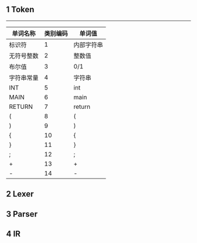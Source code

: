 ## 1 Token
***
单词名称|类别编码|单词值
-------|-------|------
标识符|1|内部字符串
无符号整数|2|整数值
布尔值|3|0/1
字符串常量|4|字符串
INT|5|int
MAIN|6|main
RETURN|7|return
(|8|(
)|9|)
{|10|{
}|11|}
;|12|;
+|13|+
-|14|-

## 2 Lexer
## 3 Parser
## 4 IR
